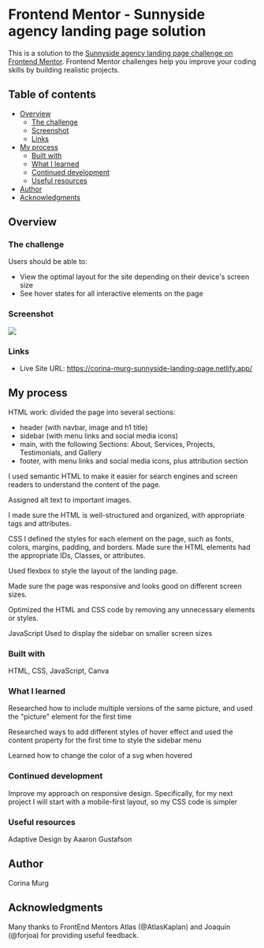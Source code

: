 # Frontend Mentor - Sunnyside agency landing page solution

This is a solution to the [Sunnyside agency landing page challenge on Frontend Mentor](https://www.frontendmentor.io/challenges/sunnyside-agency-landing-page-7yVs3B6ef). Frontend Mentor challenges help you improve your coding skills by building realistic projects.

## Table of contents

- [Overview](#overview)
  - [The challenge](#the-challenge)
  - [Screenshot](#screenshot)
  - [Links](#links)
- [My process](#my-process)
  - [Built with](#built-with)
  - [What I learned](#what-i-learned)
  - [Continued development](#continued-development)
  - [Useful resources](#useful-resources)
- [Author](#author)
- [Acknowledgments](#acknowledgments)



## Overview

### The challenge

Users should be able to:

- View the optimal layout for the site depending on their device's screen size
- See hover states for all interactive elements on the page

### Screenshot

![](./screenshot.jpg)


### Links

- Live Site URL: https://corina-murg-sunnyside-landing-page.netlify.app/

## My process
HTML work: divided the page into several sections: 
- header (with navbar, image and h1 title)
- sidebar (with menu links and social media icons)
- main, with the following Sections: About, Services, Projects, Testimonials, and Gallery
- footer, with menu links and social media icons, plus attribution section

I used semantic HTML to make it easier for search engines and screen readers to understand the content of the page. 

Assigned alt text to important images.

I made sure the HTML is well-structured and organized, with appropriate tags and attributes.


CSS
I defined the styles for each element on the page, such as fonts, colors, margins, padding, and borders. 
Made sure the HTML elements had the appropriate IDs, Classes, or attributes.

Used flexbox to style the layout of the landing page.

Made sure the page was responsive and looks good on different screen sizes.

Optimized the HTML and CSS code by removing any unnecessary elements or styles. 

JavaScript
Used to display the sidebar on smaller screen sizes

### Built with
HTML, CSS, JavaScript, Canva

### What I learned
Researched how to include multiple versions of the same picture, and used the "picture" element for the first time

Researched ways to add different styles of hover effect and used the content property for the first time to 
style the sidebar menu

Learned how to change the color of a svg when hovered

### Continued development
Improve my approach on responsive design. Specifically, for my next project I will start with a mobile-first layout, so my CSS code is simpler

### Useful resources
Adaptive Design by Aaaron Gustafson

## Author
Corina Murg

## Acknowledgments
Many thanks to FrontEnd Mentors Atlas (@AtlasKaplan) and Joaquin (@forjoa) for providing useful feedback.


